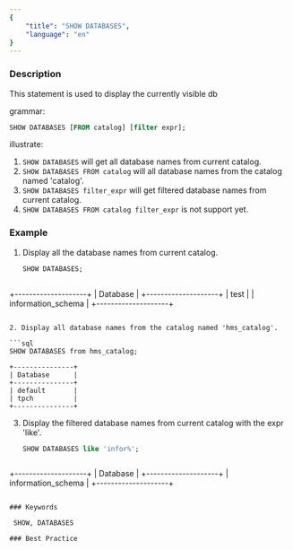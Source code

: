```yaml
---
{
    "title": "SHOW DATABASES",
    "language": "en"
}
---
```


<!--
Licensed to the Apache Software Foundation (ASF) under one
or more contributor license agreements.  See the NOTICE file
distributed with this work for additional information
regarding copyright ownership.  The ASF licenses this file
to you under the Apache License, Version 2.0 (the
"License"); you may not use this file except in compliance
with the License.  You may obtain a copy of the License at

  http://www.apache.org/licenses/LICENSE-2.0

Unless required by applicable law or agreed to in writing,
software distributed under the License is distributed on an
"AS IS" BASIS, WITHOUT WARRANTIES OR CONDITIONS OF ANY
KIND, either express or implied.  See the License for the
specific language governing permissions and limitations
under the License.
-->


### Description

This statement is used to display the currently visible db

grammar:

```sql
SHOW DATABASES [FROM catalog] [filter expr];
```

illustrate:
1. `SHOW DATABASES` will get all database names from current catalog.
2. `SHOW DATABASES FROM catalog` will all database names from the catalog named 'catalog'.
3. `SHOW DATABASES filter_expr` will get filtered database names from current catalog.
4. `SHOW DATABASES FROM catalog filter_expr` is not support yet.

### Example
1. Display all the database names from current catalog.

   ```sql
   SHOW DATABASES;
   ```

   ```
  +--------------------+
  | Database           |
  +--------------------+
  | test               |
  | information_schema |
  +--------------------+
   ```

2. Display all database names from the catalog named 'hms_catalog'.

   ```sql
   SHOW DATABASES from hms_catalog;
   ```

   ```
  +---------------+
  | Database      |
  +---------------+
  | default       |
  | tpch          |
  +---------------+
   ```

3. Display the filtered database names from current catalog with the expr 'like'.

   ```sql
   SHOW DATABASES like 'infor%';
   ```

   ```
  +--------------------+
  | Database           |
  +--------------------+
  | information_schema |
  +--------------------+
   ```

### Keywords

    SHOW, DATABASES

### Best Practice

